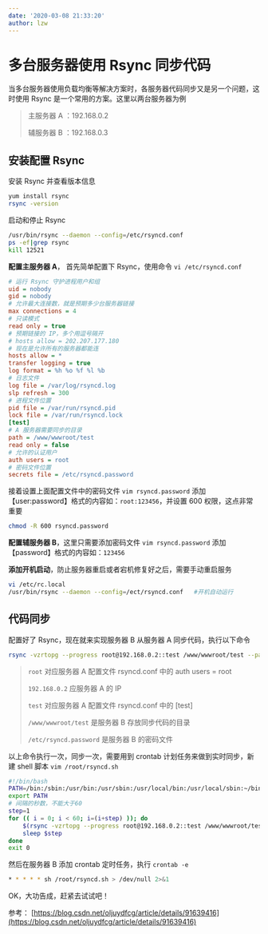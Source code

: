 ```yaml
---
date: '2020-03-08 21:33:20'
author: lzw
---
```


# 多台服务器使用 Rsync 同步代码

当多台服务器使用负载均衡等解决方案时，各服务器代码同步又是另一个问题，这时使用 Rsync 是一个常用的方案。这里以两台服务器为例

> 主服务器 A ：192.168.0.2
>
> 辅服务器 B ：192.168.0.3

## 安装配置 Rsync

安装 Rsync 并查看版本信息

```bash
yum install rsync
rsync -version
```

启动和停止 Rsync

```bash
/usr/bin/rsync --daemon --config=/etc/rsyncd.conf
ps -ef|grep rsync
kill 12521
```

**配置主服务器 A**， 首先简单配置下 Rsync，使用命令 `vi /etc/rsyncd.conf`

```ini
# 运行 Rsync 守护进程用户和组
uid = nobody
gid = nobody
# 允许最大连接数，就是预期多少台服务器链接
max connections = 4
# 只读模式
read only = true
# 预期链接的 IP，多个用逗号隔开
# hosts allow = 202.207.177.180
# 现在是允许所有的服务器都能连
hosts allow = *
transfer logging = true
log format = %h %o %f %l %b
# 日志文件
log file = /var/log/rsyncd.log
slp refresh = 300
# 进程文件位置
pid file = /var/run/rsyncd.pid
lock file = /var/run/rsyncd.lock
[test]
# A 服务器需要同步的目录
path = /www/wwwroot/test
read only = false
# 允许的认证用户
auth users = root
# 密码文件位置
secrets file = /etc/rsyncd.password
```

接着设置上面配置文件中的密码文件 `vim rsyncd.password` 添加【user:password】格式的内容如：`root:123456`，并设置 600 权限，这点非常重要

```bash
chmod -R 600 rsyncd.password
```

**配置辅服务器 B**，这里只需要添加密码文件 `vim rsyncd.password` 添加【password】格式的内容如：`123456`

**添加开机启动**，防止服务器重启或者宕机修复好之后，需要手动重启服务

```bash
vi /etc/rc.local
/usr/bin/rsync --daemon --config=/ect/rsyncd.conf   #开机自动运行
```

## 代码同步

配置好了 Rsync，现在就来实现服务器 B 从服务器 A 同步代码，执行以下命令

```bash
rsync -vzrtopg --progress root@192.168.0.2::test /www/wwwroot/test --password-file=/etc/rsyncd.password
```

> `root` 对应服务器 A 配置文件 rsyncd.conf 中的 auth users = root
>
> `192.168.0.2` 应服务器 A 的 IP
>
> `test` 对应服务器 A 配置文件 rsyncd.conf 中的 \[test\]
>
> `/www/wwwroot/test` 是服务器 B 存放同步代码的目录
>
> `/etc/rsyncd.password` 是服务器 B 的密码文件

以上命令执行一次，同步一次，需要用到 crontab 计划任务来做到实时同步，新建 shell 脚本 `vim /root/rsyncd.sh`

```bash
#!/bin/bash
PATH=/bin:/sbin:/usr/bin:/usr/sbin:/usr/local/bin:/usr/local/sbin:~/bin
export PATH
# 间隔的秒数，不能大于60
step=1
for (( i = 0; i < 60; i=(i+step) )); do
    $(rsync -vzrtopg --progress root@192.168.0.2::test /www/wwwroot/test --password-file=/etc/rsyncd.password)
    sleep $step
done
exit 0
```

然后在服务器 B 添加 crontab 定时任务，执行 `crontab -e`

```bash
* * * * * sh /root/rsyncd.sh > /dev/null 2>&1
```

OK，大功告成，赶紧去试试吧！

参考： [https://blog.csdn.net/oljuydfcg/article/details/91639416](https://blog.csdn.net/oljuydfcg/article/details/91639416)
